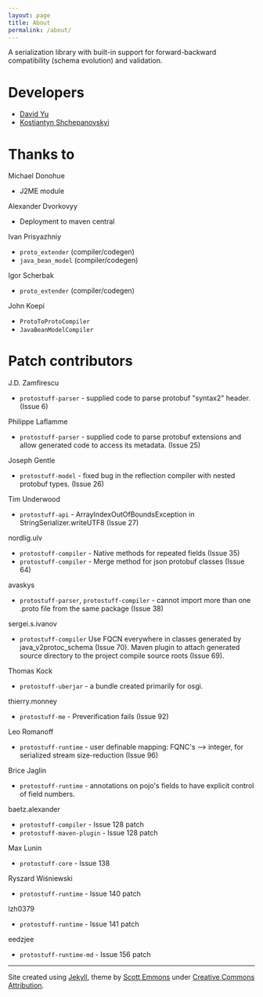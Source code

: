 ```yaml
---
layout: page
title: About
permalink: /about/
---
```


A serialization library with built-in support for forward-backward compatibility (schema evolution) and validation.

Developers
==========

* [David Yu](https://github.com/dyu)
* [Kostiantyn Shchepanovskyi](https://github.com/kshchepanovskyi)

Thanks to
=========

Michael Donohue

* J2ME module

Alexander Dvorkovyy

* Deployment to maven central

Ivan Prisyazhniy

* `proto_extender` (compiler/codegen)
* `java_bean_model` (compiler/codegen)

Igor Scherbak

* `proto_extender` (compiler/codegen)

John Koepi

* `ProtoToProtoCompiler`
* `JavaBeanModelCompiler`

Patch contributors
==================

J.D. Zamfirescu

* `protostuff-parser` - supplied code to parse protobuf "syntax2" header. (Issue 6)

Philippe Laflamme

* `protostuff-parser` - supplied code to parse protobuf extensions and allow generated code to access its metadata. (Issue 25)

Joseph Gentle

* `protostuff-model` - fixed bug in the reflection compiler with nested protobuf types. (Issue 26)

Tim Underwood

* `protostuff-api` - ArrayIndexOutOfBoundsException in StringSerializer.writeUTF8 (Issue 27)

nordlig.ulv

* `protostuff-compiler` - Native methods for repeated fields (Issue 35)
* `protostuff-compiler` - Merge method for json protobuf classes (Issue 64)

avaskys

* `protostuff-parser`, `protostuff-compiler` - cannot import more than one .proto file from the same package (Issue 38)

sergei.s.ivanov

* `protostuff-compiler` Use FQCN everywhere in classes generated by java_v2protoc_schema (Issue 70). Maven plugin to attach generated source directory to the project compile source roots (Issue 69).

Thomas Kock

* `protostuff-uberjar` - a bundle created primarily for osgi.

thierry.monney

* `protostuff-me` - Preverification fails (Issue 92)

Leo Romanoff

* `protostuff-runtime` - user definable mapping: FQNC's --> integer, for serialized stream size-reduction (Issue 96)

Brice Jaglin

* `protostuff-runtime` - annotations on pojo's fields to have explicit control of field numbers.

baetz.alexander

* `protostuff-compiler` - Issue 128 patch
* `protostuff-maven-plugin` - Issue 128 patch

Max Lunin

* `protostuff-core` - Issue 138

Ryszard Wiśniewski

* `protostuff-runtime` - Issue 140 patch

lzh0379

* `protostuff-runtime` - Issue 141 patch

eedzjee

* `protostuff-runtime-md` - Issue 156 patch

<hr>

Site created using [Jekyll](http://jekyllrb.com), theme by [Scott Emmons](https://github.com/scotte/jekyll-clean) under
[Creative Commons Attribution](http://creativecommons.org/licenses/by/4.0/).
